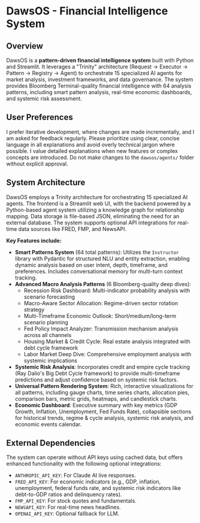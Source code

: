 # DawsOS - Financial Intelligence System

## Overview
DawsOS is a **pattern-driven financial intelligence system** built with Python and Streamlit. It leverages a "Trinity" architecture (Request → Executor → Pattern → Registry → Agent) to orchestrate 15 specialized AI agents for market analysis, investment frameworks, and data governance. The system provides Bloomberg Terminal-quality financial intelligence with 64 analysis patterns, including smart pattern analysis, real-time economic dashboards, and systemic risk assessment.

## User Preferences
I prefer iterative development, where changes are made incrementally, and I am asked for feedback regularly. Please prioritize using clear, concise language in all explanations and avoid overly technical jargon where possible. I value detailed explanations when new features or complex concepts are introduced. Do not make changes to the `dawsos/agents/` folder without explicit approval.

## System Architecture
DawsOS employs a Trinity architecture for orchestrating 15 specialized AI agents. The frontend is a Streamlit web UI, with the backend powered by a Python-based agent system utilizing a knowledge graph for relationship mapping. Data storage is file-based JSON, eliminating the need for an external database. The system supports optional API integrations for real-time data sources like FRED, FMP, and NewsAPI.

**Key Features include:**
- **Smart Patterns System** (64 total patterns): Utilizes the `Instructor` library with Pydantic for structured NLU and entity extraction, enabling dynamic analysis based on user intent, depth, timeframe, and preferences. Includes conversational memory for multi-turn context tracking.
- **Advanced Macro Analysis Patterns** (6 Bloomberg-quality deep dives):
  - Recession Risk Dashboard: Multi-indicator probability analysis with scenario forecasting
  - Macro-Aware Sector Allocation: Regime-driven sector rotation strategy
  - Multi-Timeframe Economic Outlook: Short/medium/long-term scenario planning
  - Fed Policy Impact Analyzer: Transmission mechanism analysis across all channels
  - Housing Market & Credit Cycle: Real estate analysis integrated with debt cycle framework
  - Labor Market Deep Dive: Comprehensive employment analysis with systemic implications
- **Systemic Risk Analysis**: Incorporates credit and empire cycle tracking (Ray Dalio's Big Debt Cycle framework) to provide multi-timeframe predictions and adjust confidence based on systemic risk factors.
- **Universal Pattern Rendering System**: Rich, interactive visualizations for all patterns, including gauge charts, time series charts, allocation pies, comparison bars, metric grids, heatmaps, and candlestick charts.
- **Economic Dashboard**: Executive summary with key metrics (GDP Growth, Inflation, Unemployment, Fed Funds Rate), collapsible sections for historical trends, regime & cycle analysis, systemic risk analysis, and economic events calendar.

## External Dependencies
The system can operate without API keys using cached data, but offers enhanced functionality with the following optional integrations:
-   `ANTHROPIC_API_KEY`: For Claude AI live responses.
-   `FRED_API_KEY`: For economic indicators (e.g., GDP, inflation, unemployment, federal funds rate, and systemic risk indicators like debt-to-GDP ratios and delinquency rates).
-   `FMP_API_KEY`: For stock quotes and fundamentals.
-   `NEWSAPI_KEY`: For real-time news headlines.
-   `OPENAI_API_KEY`: Optional fallback for LLM.